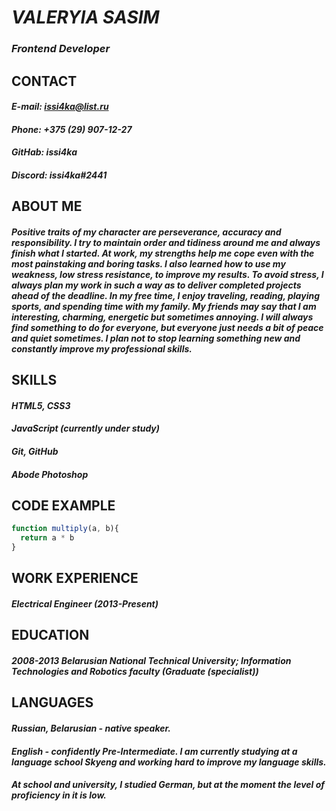 #  *VALERYIA SASIM* 
### *Frontend Developer*
## CONTACT
####  *E-mail: issi4ka@list.ru*
####  *Phone: +375 (29) 907-12-27*
####  *GitHab: issi4ka*
####  *Discord: issi4ka#2441*
## ABOUT ME
#### *Positive traits of my character are perseverance, accuracy and responsibility. I try to maintain order and tidiness around me and always finish what I started. At work, my strengths help me cope even with the most painstaking and boring tasks. I also learned how to use my weakness, low stress resistance, to improve my results. To avoid stress, I always plan my work in such a way as to deliver completed projects ahead of the deadline. In my free time, I enjoy traveling, reading, playing sports, and spending time with my family. My friends may say that I am interesting, charming, energetic but sometimes annoying. I will always find something to do for everyone, but everyone just needs a bit of peace and quiet sometimes. I plan not to stop learning something new and constantly improve my professional skills.* 
## SKILLS
#### *HTML5, CSS3* 
#### *JavaScript (currently under study)* 
#### *Git, GitHub* 
#### *Abode Photoshop* 
## CODE EXAMPLE
``` JavaScript
function multiply(a, b){
  return a * b
}
```
## WORK EXPERIENCE
#### *Electrical Engineer (2013-Present)* 
## EDUCATION
#### *2008-2013 Belarusian National Technical University; Information Technologies and Robotics faculty (Graduate (specialist))*
## LANGUAGES
#### *Russian, Belarusian - native speaker.*
#### *English - confidently Pre-Intermediate. I am currently studying at a language school Skyeng and working hard to improve my language skills.* ####
#### *At school and university, I studied German, but at the moment the level of proficiency in it is low.* 
